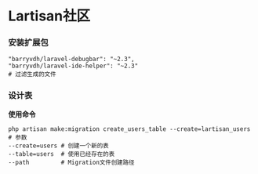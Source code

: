 # Lartisan社区

### 安装扩展包

```
"barryvdh/laravel-debugbar": "~2.3",
"barryvdh/laravel-ide-helper": "~2.3"
# 过滤生成的文件
```

### 设计表

**使用命令**

```
php artisan make:migration create_users_table --create=lartisan_users
# 参数
--create=users # 创建一个新的表
--table=users  # 使用已经存在的表
--path         # Migration文件创建路径
```



